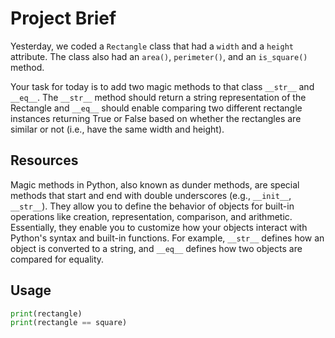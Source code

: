 # Project Brief

Yesterday, we coded a `Rectangle` class that had a `width` and a `height` attribute. The class also had an `area()`, `perimeter()`, and an `is_square()` method.

Your task for today is to add two magic methods to that class `__str__` and `__eq__`. The `__str__` method should return a string representation of the Rectangle and `__eq__` should enable comparing two different rectangle instances returning True or False based on whether the rectangles are similar or not (i.e., have the same width and height).

## Resources

Magic methods in Python, also known as dunder methods, are special methods that start and end with double underscores (e.g., `__init__`, `__str__`). They allow you to define the behavior of objects for built-in operations like creation, representation, comparison, and arithmetic. Essentially, they enable you to customize how your objects interact with Python's syntax and built-in functions. For example, `__str__` defines how an object is converted to a string, and `__eq__` defines how two objects are compared for equality.

## Usage

```python
print(rectangle)
print(rectangle == square)
```
